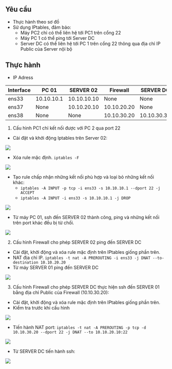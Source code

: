 
## Yêu cầu
- Thực hành theo sơ đồ
- Sử dụng IPtables, đảm bảo:
	- Máy PC2 chỉ có thể liên hệ tới PC1 trên cổng 22
	- Máy PC 1 có thể ping tới  Server DC
	- Server DC có thể liên hệ tới PC 1 trên cổng 22 thông qua địa chỉ IP Public của Server nội bộ

## Thực hành

- IP Adress

|Interface|PC 01|SERVER 02|Firewall|SERVER DC|
|-|-|-|-|-|
|ens33|10.10.10.1|10.10.10.10|None|None|
|ens37|None|10.10.20.10|10.10.20.20|None|
|ens38|None|None|10.10.30.20|10.10.30.30|

1. Cấu hình PC1 chỉ kết nối được với PC 2 qua port 22
- Cài đặt và khởi động Iptables trên Server 02:
<img src="https://i.imgur.com/IGsU3xp.png">

- Xóa rule mặc định. `iptables -F `
<img src="https://i.imgur.com/z1U92Qm.png">

- Tạo rule chấp nhận những kết nối phù hợp và loại bỏ những kết nối khác: 
	- `iptables -A INPUT -p tcp -i ens33 -s 10.10.10.1 --dport 22 -j ACCEPT`
	- `iptables -A INPUT -i ens33 -s 10.10.10.1 -j DROP`
<img src="https://i.imgur.com/HJJ4OpH.png">

- Từ máy PC 01, ssh đến SERVER 02 thành công, ping và những kết nối trên port khác đều bị từ chối.
<img src="https://i.imgur.com/qTKL63V.png">

2. Cấu hình Firewall cho phép SERVER 02 ping đến SERVER DC
- Cài đặt, khởi động và xóa rule mặc định trên IPtables giống phần trên.
- NAT địa chỉ IP. `iptables -t nat -A PREROUTING -i ens33 -j DNAT --to-destination 10.10.20.20`
- Từ máy SERVER 01 ping đến SERVER DC
<img src="https://i.imgur.com/pvcqSg2.png">

3. Cấu hình Firewall cho phép SERVER DC thực hiện ssh đến SERVER 01 bằng địa chỉ Public của Firewall (10.10.30.20):
- Cài đặt, khởi động và xóa rule mặc định trên IPtables giống phần trên.
- Kiểm tra trước khi cấu hình
<img src="https://i.imgur.com/MBLeVz2.png">

- Tiến hành NAT port: `iptables -t nat -A PREROUTING -p tcp -d 10.10.30.20 --dport 22 -j DNAT --to 10.10.20.10:22`
<img src="https://i.imgur.com/V7btrBb.png">

- Từ SERVER DC tiến hành ssh:
<img src="https://i.imgur.com/kYMxL0Z.png">



